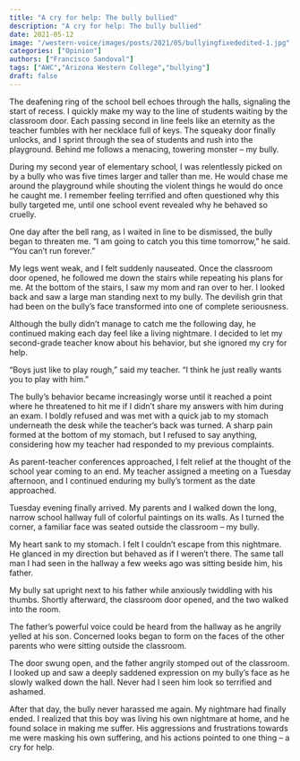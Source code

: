 ```yaml
---
title: "A cry for help: The bully bullied"
description: "A cry for help: The bully bullied"
date: 2021-05-12
image: "/western-voice/images/posts/2021/05/bullyingfixededited-1.jpg"
categories: ["Opinion"]
authors: ["Francisco Sandoval"]
tags: ["AWC","Arizona Western College","bullying"]
draft: false
---
```

The deafening ring of the school bell echoes through the halls, signaling the start of recess. I quickly make my way to the line of students waiting by the classroom door. Each passing second in line feels like an eternity as the teacher fumbles with her necklace full of keys. The squeaky door finally unlocks, and I sprint through the sea of students and rush into the playground. Behind me follows a menacing, towering monster – my bully.

During my second year of elementary school, I was relentlessly picked on by a bully who was five times larger and taller than me. He would chase me around the playground while shouting the violent things he would do once he caught me. I remember feeling terrified and often questioned why this bully targeted me, until one school event revealed why he behaved so cruelly.

One day after the bell rang, as I waited in line to be dismissed, the bully began to threaten me. “I am going to catch you this time tomorrow,” he said. “You can’t run forever.”

My legs went weak, and I felt suddenly nauseated. Once the classroom door opened, he followed me down the stairs while repeating his plans for me. At the bottom of the stairs, I saw my mom and ran over to her. I looked back and saw a large man standing next to my bully. The devilish grin that had been on the bully’s face transformed into one of complete seriousness.

Although the bully didn’t manage to catch me the following day, he continued making each day feel like a living nightmare. I decided to let my second-grade teacher know about his behavior, but she ignored my cry for help.

“Boys just like to play rough,” said my teacher. “I think he just really wants you to play with him.”

The bully’s behavior became increasingly worse until it reached a point where he threatened to hit me if I didn’t share my answers with him during an exam. I boldly refused and was met with a quick jab to my stomach underneath the desk while the teacher’s back was turned. A sharp pain formed at the bottom of my stomach, but I refused to say anything, considering how my teacher had responded to my previous complaints.

As parent-teacher conferences approached, I felt relief at the thought of the school year coming to an end. My teacher assigned a meeting on a Tuesday afternoon, and I continued enduring my bully’s torment as the date approached.

Tuesday evening finally arrived. My parents and I walked down the long, narrow school hallway full of colorful paintings on its walls. As I turned the corner, a familiar face was seated outside the classroom – my bully.

My heart sank to my stomach. I felt I couldn’t escape from this nightmare. He glanced in my direction but behaved as if I weren’t there. The same tall man I had seen in the hallway a few weeks ago was sitting beside him, his father.

My bully sat upright next to his father while anxiously twiddling with his thumbs. Shortly afterward, the classroom door opened, and the two walked into the room.

The father’s powerful voice could be heard from the hallway as he angrily yelled at his son. Concerned looks began to form on the faces of the other parents who were sitting outside the classroom.

The door swung open, and the father angrily stomped out of the classroom. I looked up and saw a deeply saddened expression on my bully’s face as he slowly walked down the hall. Never had I seen him look so terrified and ashamed.

After that day, the bully never harassed me again. My nightmare had finally ended. I realized that this boy was living his own nightmare at home, and he found solace in making me suffer. His aggressions and frustrations towards me were masking his own suffering, and his actions pointed to one thing – a cry for help.